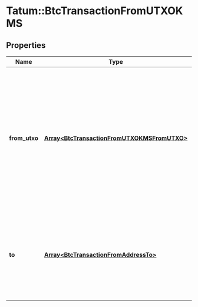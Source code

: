 # Tatum::BtcTransactionFromUTXOKMS

## Properties
Name | Type | Description | Notes
------------ | ------------- | ------------- | -------------
**from_utxo** | [**Array&lt;BtcTransactionFromUTXOKMSFromUTXO&gt;**](BtcTransactionFromUTXOKMSFromUTXO.md) | Array of transaction hashes, index of UTXO in it and corresponding private keys. Use this option if you want to calculate amount to send manually. Either fromUTXO or fromAddress must be present. | 
**to** | [**Array&lt;BtcTransactionFromAddressTo&gt;**](BtcTransactionFromAddressTo.md) | Array of addresses and values to send bitcoins to. Values must be set in BTC. Difference between from and to is transaction fee. | 

